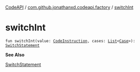 [CodeAPI](../index.md) / [com.github.jonathanxd.codeapi.factory](index.md) / [switchInt](.)

# switchInt

`fun switchInt(value: `[`CodeInstruction`](../com.github.jonathanxd.codeapi/-code-instruction.md)`, cases: `[`List`](https://kotlinlang.org/api/latest/jvm/stdlib/kotlin.collections/-list/index.html)`<`[`Case`](../com.github.jonathanxd.codeapi.base/-case/index.md)`>): `[`SwitchStatement`](../com.github.jonathanxd.codeapi.base/-switch-statement/index.md)

**See Also**

[SwitchStatement](../com.github.jonathanxd.codeapi.base/-switch-statement/index.md)

